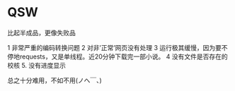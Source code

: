 # QSW
比起半成品，更像失败品


1 非常严重的编码转换问题
2 对非’正常’网页没有处理
3 运行极其缓慢，因为要不停地requests，又是单线程。近20分钟下载完一部小说。
4 没有文件是否存在的校核
5. 没有进度显示

总之十分难用，不如不用(ノへ￣、)
